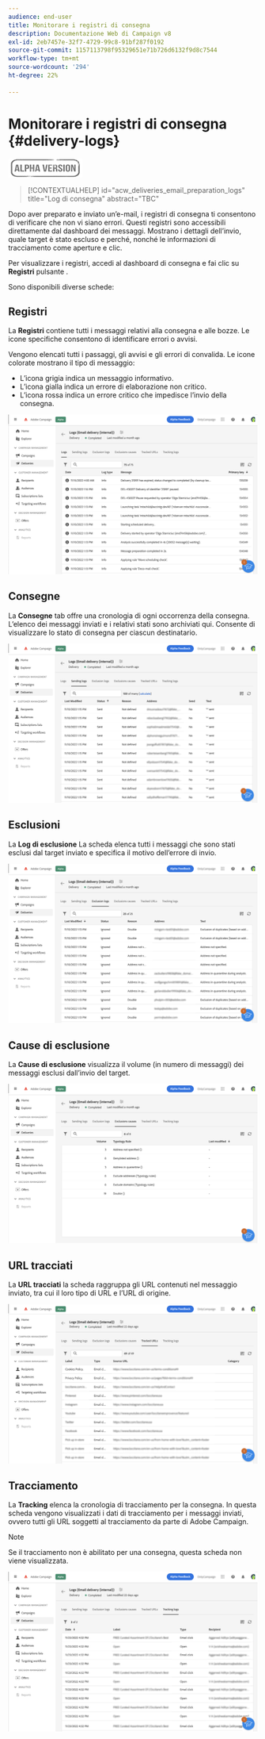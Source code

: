 ```yaml
---
audience: end-user
title: Monitorare i registri di consegna
description: Documentazione Web di Campaign v8
exl-id: 2eb7457e-32f7-4729-99c8-91bf287f0192
source-git-commit: 1157113798f95329651e71b726d6132f9d8c7544
workflow-type: tm+mt
source-wordcount: '294'
ht-degree: 22%

---
```


# Monitorare i registri di consegna {#delivery-logs}

![](../assets/do-not-localize/badge.png)

>[!CONTEXTUALHELP]
>id="acw_deliveries_email_preparation_logs"
>title="Log di consegna"
>abstract="TBC"

Dopo aver preparato e inviato un’e-mail, i registri di consegna ti consentono di verificare che non vi siano errori. Questi registri sono accessibili direttamente dal dashboard dei messaggi. Mostrano i dettagli dell’invio, quale target è stato escluso e perché, nonché le informazioni di tracciamento come aperture e clic.

Per visualizzare i registri, accedi al dashboard di consegna e fai clic su **Registri** pulsante .

Sono disponibili diverse schede:

## Registri

La **Registri** contiene tutti i messaggi relativi alla consegna e alle bozze. Le icone specifiche consentono di identificare errori o avvisi.

Vengono elencati tutti i passaggi, gli avvisi e gli errori di convalida. Le icone colorate mostrano il tipo di messaggio:

* L’icona grigia indica un messaggio informativo.
* L’icona gialla indica un errore di elaborazione non critico.
* L’icona rossa indica un errore critico che impedisce l’invio della consegna.

![](assets/logs.png)

## Consegne

La **Consegne** tab offre una cronologia di ogni occorrenza della consegna. L’elenco dei messaggi inviati e i relativi stati sono archiviati qui. Consente di visualizzare lo stato di consegna per ciascun destinatario.

![](assets/logs2.png)

## Esclusioni

La **Log di esclusione** La scheda elenca tutti i messaggi che sono stati esclusi dal target inviato e specifica il motivo dell’errore di invio.

![](assets/logs3.png)

## Cause di esclusione

La **Cause di esclusione** visualizza il volume (in numero di messaggi) dei messaggi esclusi dall’invio del target.

![](assets/logs4.png)

## URL tracciati

La **URL tracciati** la scheda raggruppa gli URL contenuti nel messaggio inviato, tra cui il loro tipo di URL e l’URL di origine.

![](assets/logs5.png)

## Tracciamento

La **Tracking** elenca la cronologia di tracciamento per la consegna. In questa scheda vengono visualizzati i dati di tracciamento per i messaggi inviati, ovvero tutti gli URL soggetti al tracciamento da parte di Adobe Campaign.

>[!NOTE]
>
>Se il tracciamento non è abilitato per una consegna, questa scheda non viene visualizzata.

![](assets/logs6.png)
